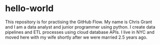 # hello-world
This repository is for practising the GitHub Flow.
My name is Chris Grant and I am a data analyst and junior programmer using python. I create data pipelines and ETL processes using cloud database APIs. 
I live in NYC and moved here with my wife shortly after we were married 2.5 years ago. 
